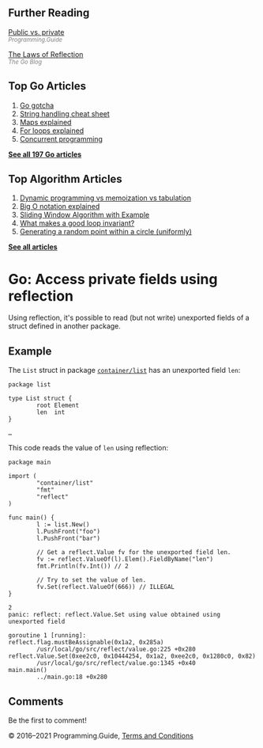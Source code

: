 <span class="underline"></span>

<span class="underline"></span>

## Further Reading

[Public vs. private](public-private.html)  
<span style="color: grey; font-style: italic; font-size: smaller">Programming.Guide</span>

[The Laws of Reflection](https://blog.golang.org/laws-of-reflection)  
<span style="color: grey; font-style: italic; font-size: smaller">The Go Blog</span>

## Top Go Articles

1.  [Go gotcha](go-gotcha.html)
2.  [String handling cheat sheet](string-functions-reference-cheat-sheet.html)
3.  [Maps explained](maps-explained.html)
4.  [For loops explained](for-loop.html)
5.  [Concurrent programming](go-concurrency-tutorial.html)

[**See all 197 Go articles**](index.html)

<span class="underline"></span>

## Top Algorithm Articles

1.  [Dynamic programming vs memoization vs tabulation](../dynamic-programming-vs-memoization-vs-tabulation.html)
2.  [Big O notation explained](../big-o-notation-explained.html)
3.  [Sliding Window Algorithm with Example](../sliding-window-example.html)
4.  [What makes a good loop invariant?](../what-makes-a-good-loop-invariant.html)
5.  [Generating a random point within a circle (uniformly)](../random-point-within-circle.html)

[**See all articles**](../index.html)

# Go: Access private fields using reflection

Using reflection, it's possible to read (but not write) unexported fields of a struct defined in another package.

## Example

The `List` struct in package [`container/list`](https://golang.org/pkg/container/list/) has an unexported field `len`:

    package list

    type List struct {
            root Element
            len  int
    }

    …

This code reads the value of `len` using reflection:

    package main

    import (
            "container/list"
            "fmt"
            "reflect"
    )

    func main() {
            l := list.New()
            l.PushFront("foo")
            l.PushFront("bar")

            // Get a reflect.Value fv for the unexported field len.
            fv := reflect.ValueOf(l).Elem().FieldByName("len")
            fmt.Println(fv.Int()) // 2

            // Try to set the value of len.
            fv.Set(reflect.ValueOf(666)) // ILLEGAL
    }

    2
    panic: reflect: reflect.Value.Set using value obtained using unexported field

    goroutine 1 [running]:
    reflect.flag.mustBeAssignable(0x1a2, 0x285a)
            /usr/local/go/src/reflect/value.go:225 +0x280
    reflect.Value.Set(0xee2c0, 0x10444254, 0x1a2, 0xee2c0, 0x1280c0, 0x82)
            /usr/local/go/src/reflect/value.go:1345 +0x40
    main.main()
            ../main.go:18 +0x280

## Comments

Be the first to comment!

© 2016–2021 Programming.Guide, [Terms and Conditions](../terms-and-conditions.html)
